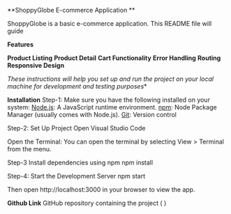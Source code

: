 **ShoppyGlobe E-commerce Application **

 ShoppyGlobe is a basic e-commerce application. This README file will guide

 **Features**
 
 **Product Listing**
 **Product Detail**
 **Cart Functionality**
 **Error Handling**
 **Routing**
 **Responsive Design**

*These instructions will help you set up and run the project on your local machine for development and testing purposes**

**Installation**
Step-1:
Make sure you have the following installed on your system: 
[Node.js](https://nodejs.org/): A JavaScript runtime environment.
[npm](https://www.npmjs.com/): Node Package Manager (usually comes with Node.js).
[Git](https://git-scm.com/): Version control

Step-2: Set Up Project
Open Visual Studio Code

Open the Terminal:
You can open the terminal by selecting View > Terminal from the menu.

Step-3  Install dependencies using npm 
npm install

Step-4: Start the Development Server
npm start

Then open  http://localhost:3000 in your browser to view the app.

**Github Link**
GitHub repository containing the project ( )
